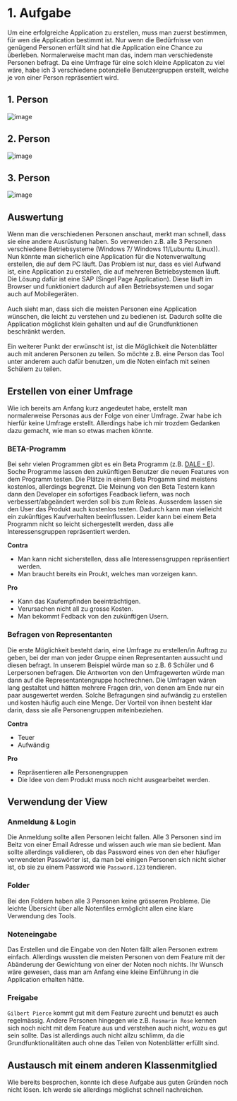 # 1. Aufgabe
Um eine erfolgreiche Application zu erstellen, muss man zuerst bestimmen, für wen die Application bestimmt ist. Nur wenn die Bedürfnisse von genügend Personen erfüllt sind hat die Application eine Chance zu überleben. Normalerweise macht man das, indem man  verschiedenste Personen befragt. Da eine Umfrage für eine solch kleine Applicaton zu viel wäre, habe ich 3 verschiedene potenzielle Benutzergruppen erstellt, welche je von einer Person repräsentiert wird.

## 1. Person
![image](https://user-images.githubusercontent.com/99135388/202279934-9ba9e2b3-1b1c-4de0-ae30-225a91aeb1df.png)

## 2. Person
![image](https://user-images.githubusercontent.com/99135388/202280028-4a94876f-169f-4e17-b0fe-b7834582aa8a.png)

## 3. Person
![image](https://user-images.githubusercontent.com/99135388/202280068-fdc9673c-ac68-427b-8087-9eade3f7e37e.png)

## Auswertung
Wenn man die verschiedenen Personen anschaut, merkt man schnell, dass sie eine andere Ausrüstung haben. So verwenden z.B. alle 3 Personen verschiedene Betriebsysteme (Windows 7/ Windows 11/Lubuntu (Linux)). Nun könnte man sicherlich eine Application für die Notenverwaltung erstellen, die auf dem PC läuft. Das Problem ist nur, dass es viel Aufwand ist, eine Application zu erstellen, die auf mehreren Betriebsystemen läuft. Die Lösung dafür ist eine SAP (Singel Page Application). Diese läuft im Browser und funktioniert dadurch auf allen Betriebsystemen und sogar auch auf Mobilegeräten.  <br/> <br/>
Auch sieht man, dass sich die meisten Personen eine Application wünschen, die leicht zu verstehen und zu bedienen ist. Dadurch sollte die Application möglichst klein gehalten und auf die Grundfunktionen beschränkt werden. <br/><br/>
Ein weiterer Punkt der erwünscht ist, ist die Möglichkeit die Notenblätter auch mit anderen Personen zu teilen. So möchte z.B. eine Person das Tool unter anderem auch dafür benutzen, um die Noten einfach mit seinen Schülern zu teilen.

## Erstellen von einer Umfrage
Wie ich bereits am Anfang kurz angedeutet habe, erstellt man normalerweise Personas aus der Folge von einer Umfrage. Zwar habe ich hierfür keine Umfrage erstellt. Allerdings habe ich mir trozdem Gedanken dazu gemacht, wie man so etwas machen könnte.


### BETA-Programm
Bei sehr vielen Programmen gibt es ein Beta Programm (z.B. [DALE - E](https://openai.com/dall-e-2/)). Soche Programme lassen den zukünftigen Benutzer die neuen Features von dem Programm testen. Die Plätze in einem Beta Progamm sind meistens kostenlos, allerdings begrenzt. Die Meinung von den Beta Testern kann dann den Developer ein sofortiges Feadback liefern, was noch verbessert/abgeändert werden soll bis zum Releas. Ausserdem lassen sie den User das Produkt auch kostenlos testen. Dadurch kann man vielleicht ein zukünftiges Kaufverhalten beeinflussen. Leider kann bei einem Beta Programm nicht so leicht sichergestellt werden, dass alle Interessensgruppen repräsentiert werden. 

**Contra** <br/>
- Man kann nicht sicherstellen, dass alle Interessensgruppen repräsentiert werden.
- Man braucht bereits ein Proukt, welches man vorzeigen kann.

**Pro** <br/>
- Kann das Kaufempfinden beeinträchtigen.
- Verursachen nicht all zu grosse Kosten.
- Man bekommt Fedback von den zukünftigen Usern.

### Befragen von Representanten
Die erste Möglichkeit besteht darin, eine Umfrage zu erstellen/in Auftrag zu geben, bei der man von jeder Gruppe einen Representanten aussucht und diesen befragt. In unserem Beispiel würde man so z.B.  6 Schüler und 6 Lerpersonen befragen. Die Antworten von den Umfragewerten würde man dann auf die Representantengruppe hochrechnen. Die Umfragen wären lang gestaltet und hätten mehrere Fragen drin, von denen am Ende nur ein paar ausgewertet werden. Solche Befragungen sind aufwändig zu erstellen und kosten häufig auch eine Menge. Der Vorteil von ihnen besteht klar darin, dass sie alle Personengruppen miteinbeziehen.

**Contra** <br>
- Teuer 
- Aufwändig

**Pro** <br/>
- Repräsentieren alle Personengruppen
- Die Idee von dem Produkt muss noch nicht ausgearbeitet werden. 


## Verwendung der View
### Anmeldung & Login
Die Anmeldung sollte allen Personen leicht fallen. Alle 3 Personen sind im Beitz von einer Email Adresse und wissen auch wie man sie bedient. Man sollte allerdings validieren, ob das Password eines von den eher häufiger verwendeten Passwörter ist, da man bei einigen Personen sich nicht sicher ist, ob sie zu einem Password wie `Password.123` tendieren. 

### Folder
Bei den Foldern haben alle 3 Personen keine grösseren Probleme. Die leichte Übersicht über alle Notenfiles ermöglicht allen eine klare Verwendung des Tools. 

### Noteneingabe
Das Erstellen und die Eingabe von den Noten fällt allen Personen extrem einfach. Allerdings wussten die meisten Personen von dem Feature mit der Abänderung der Gewichtung von einer der Noten noch nichts. Ihr Wunsch wäre gewesen, dass man am Anfang eine kleine Einführung in die Application erhalten hätte. 

### Freigabe
`Gilbert Pierce` kommt gut mit dem Feature zurecht und benutzt es auch regelmässig. Andere Personen hingegen wie z.B. `Rosmarin Rose` kennen sich noch nicht mit dem Feature aus und verstehen auch nicht, wozu es gut sein sollte. Das ist allerdings auch nicht allzu schlimm, da die Grundfunktionalitäten auch ohne das Teilen von Notenblätter erfüllt sind.

## Austausch mit einem anderen Klassenmitglied
Wie bereits besprochen, konnte ich diese Aufgabe aus guten Gründen noch nicht lösen. Ich werde sie allerdings möglichst schnell nachreichen.
